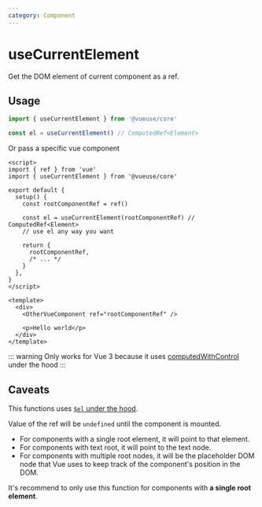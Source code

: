```yaml
---
category: Component
---
```


# useCurrentElement

Get the DOM element of current component as a ref.

## Usage

```ts
import { useCurrentElement } from '@vueuse/core'

const el = useCurrentElement() // ComputedRef<Element>
```

Or pass a specific vue component

```vue
<script>
import { ref } from 'vue'
import { useCurrentElement } from '@vueuse/core'

export default {
  setup() {
    const rootComponentRef = ref()

    const el = useCurrentElement(rootComponentRef) // ComputedRef<Element>
    // use el any way you want

    return {
      rootComponentRef,
      /* ... */
    }
  },
}
</script>

<template>
  <div>
    <OtherVueComponent ref="rootComponentRef" />

    <p>Hello world</p>
  </div>
</template>
```

::: warning
Only works for Vue 3 because it uses [computedWithControl](https://vueuse.org/shared/computedWithControl/#manual-triggering) under the hood
:::

## Caveats

This functions uses [`$el` under the hood](https://vuejs.org/api/component-instance.html#el).

Value of the ref will be `undefined` until the component is mounted.

- For components with a single root element, it will point to that element.
- For components with text root, it will point to the text node.
- For components with multiple root nodes, it will be the placeholder DOM node that Vue uses to keep track of the component's position in the DOM.

It's recommend to only use this function for components with **a single root element**.
